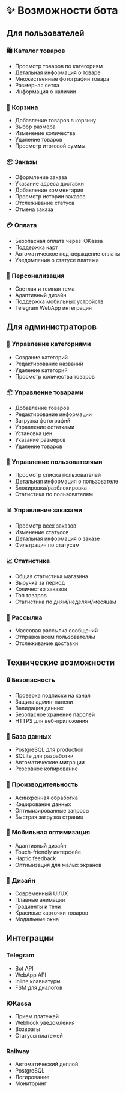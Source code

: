 # ✨ Возможности бота

## Для пользователей

### 🛍 Каталог товаров
- Просмотр товаров по категориям
- Детальная информация о товаре
- Множественные фотографии товара
- Размерная сетка
- Информация о наличии

### 🛒 Корзина
- Добавление товаров в корзину
- Выбор размера
- Изменение количества
- Удаление товаров
- Просмотр итоговой суммы

### 📦 Заказы
- Оформление заказа
- Указание адреса доставки
- Добавление комментария
- Просмотр истории заказов
- Отслеживание статуса
- Отмена заказа

### 💳 Оплата
- Безопасная оплата через ЮKassa
- Поддержка карт
- Автоматическое подтверждение оплаты
- Уведомления о статусе платежа

### 🎨 Персонализация
- Светлая и темная тема
- Адаптивный дизайн
- Поддержка мобильных устройств
- Telegram WebApp интеграция

## Для администраторов

### 📂 Управление категориями
- Создание категорий
- Редактирование названий
- Удаление категорий
- Просмотр количества товаров

### 📦 Управление товарами
- Добавление товаров
- Редактирование информации
- Загрузка фотографий
- Управление остатками
- Установка цен
- Указание размеров
- Удаление товаров

### 👥 Управление пользователями
- Просмотр списка пользователей
- Детальная информация о пользователе
- Блокировка/разблокировка
- Статистика по пользователям

### 📊 Управление заказами
- Просмотр всех заказов
- Изменение статусов
- Детальная информация о заказе
- Фильтрация по статусам

### 📈 Статистика
- Общая статистика магазина
- Выручка за период
- Количество заказов
- Топ товаров
- Статистика по дням/неделям/месяцам

### 📢 Рассылка
- Массовая рассылка сообщений
- Отправка всем пользователям
- Отслеживание доставки

## Технические возможности

### 🔒 Безопасность
- Проверка подписки на канал
- Защита админ-панели
- Валидация данных
- Безопасное хранение паролей
- HTTPS для веб-приложения

### 💾 База данных
- PostgreSQL для production
- SQLite для разработки
- Автоматические миграции
- Резервное копирование

### 🚀 Производительность
- Асинхронная обработка
- Кэширование данных
- Оптимизированные запросы
- Быстрая загрузка страниц

### 📱 Мобильная оптимизация
- Адаптивный дизайн
- Touch-friendly интерфейс
- Haptic feedback
- Оптимизация для малых экранов

### 🎨 Дизайн
- Современный UI/UX
- Плавные анимации
- Градиенты и тени
- Красивые карточки товаров
- Модальные окна

## Интеграции

### Telegram
- Bot API
- WebApp API
- Inline клавиатуры
- FSM для диалогов

### ЮKassa
- Прием платежей
- Webhook уведомления
- Возвраты
- Статусы платежей

### Railway
- Автоматический деплой
- PostgreSQL
- Логирование
- Мониторинг
